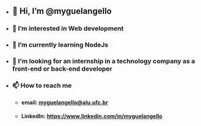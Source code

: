 - ## 👋 Hi, I’m @myguelangello
- ### 👀 I’m interested in Web development
- ### 🌱 I’m currently learning NodeJs
- ### 💞️ I'm looking for an internship in a technology company as a front-end or back-end developer
- ### 📫 How to reach me 
     - #### email: myguelangello@alu.ufc.br 
     - #### LinkedIn: https://www.linkedin.com/in/myguelangello

<!---
myguelangello/myguelangello is a ✨ special ✨ repository because its `README.md` (this file) appears on your GitHub profile.
You can click the Preview link to take a look at your changes.
--->
